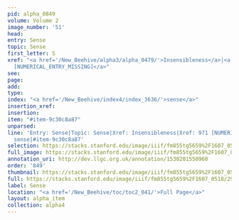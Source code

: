 ```yaml
---
pid: alpha_0849
volume: Volume 2
image_number: '51'
head: 
entry: Sense
topic: Sense
first_letter: S
xref: "<a href='/New_Beehive/alpha3/alpha_0479/'>Insensibleness</a>|<a href='/New_Beehive/toc/toc2_181/'>971
  [NUMERICAL_ENTRY_MISSING]</a>"
see: 
page: 
add: 
type: 
index: "<a href='/New_Beehive/index4/index_3636/'>sense</a>"
insertion_xref: 
insertion: 
item: "#item-9c30c8a87"
unparsed: 
line: 'Entry: Sense|Topic: Sense|Xref: Insensibleness|Xref: 971 [NUMERICAL_ENTRY_MISSING]|Index:
  sense|#item-9c30c8a87'
selection: https://stacks.stanford.edu/image/iiif/fm855tg5659%2F1607_0518/291,4413,3055,475/full/0/default.jpg
full_image: https://stacks.stanford.edu/image/iiif/fm855tg5659%2F1607_0518/full/full/0/default.jpg
annotation_uri: http://dev.llgc.org.uk/annotation/1530201550960
order: '849'
thumbnail: https://stacks.stanford.edu/image/iiif/fm855tg5659%2F1607_0518/291,4413,600,180/250,/0/default.jpg
full: https://stacks.stanford.edu/image/iiif/fm855tg5659%2F1607_0518/291,4413,3055,475/full/0/default.jpg
label: Sense
location: "<a href='/New_Beehive/toc/toc2_041/'>Full Page</a>"
layout: alpha_item
collection: alpha4
---
```

